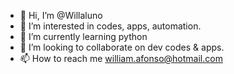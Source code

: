 - 👋 Hi, I’m @Willaluno
- 👀 I’m interested in codes, apps, automation.
- 🌱 I’m currently learning python 
- 💞️ I’m looking to collaborate on dev codes & apps.
- 📫 How to reach me william.afonso@hotmail.com

<!---
Willaluno/Willaluno is a ✨ special ✨ repository because its `README.md` (this file) appears on your GitHub profile.
You can click the Preview link to take a look at your changes.
--->
